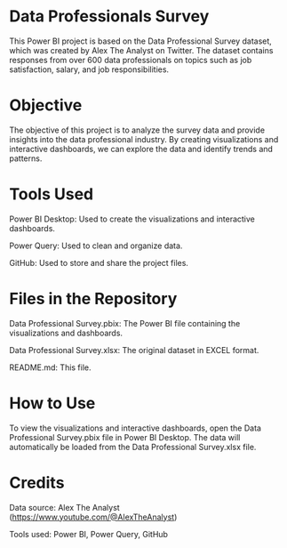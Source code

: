 # Data Professionals Survey 

This Power BI project is based on the Data Professional Survey dataset, which was created by Alex The Analyst on Twitter. The dataset contains responses from over 600 data professionals on topics such as job satisfaction, salary, and job responsibilities.

# Objective

The objective of this project is to analyze the survey data and provide insights into the data professional industry. By creating visualizations and interactive dashboards, we can explore the data and identify trends and patterns.

# Tools Used

Power BI Desktop: Used to create the visualizations and interactive dashboards.

Power Query: Used to clean and organize data.

GitHub: Used to store and share the project files.

# Files in the Repository

Data Professional Survey.pbix: The Power BI file containing the visualizations and dashboards.

Data Professional Survey.xlsx: The original dataset in EXCEL format.

README.md: This file.

# How to Use

To view the visualizations and interactive dashboards, open the Data Professional Survey.pbix file in Power BI Desktop. The data will automatically be loaded from the Data Professional Survey.xlsx file.

# Credits

Data source: Alex The Analyst (https://www.youtube.com/@AlexTheAnalyst)

Tools used: Power BI, Power Query, GitHub
